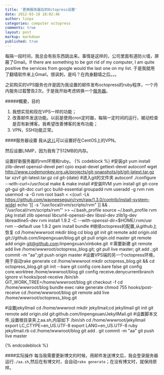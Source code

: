 ```yaml
---
title: '更换服务器后的Octopress设置'
date: 2012-03-18 18:02:46
author: linpx
categories: computer octopress
comments: true
layout: post
markup: markdown
published: true
---
```

每隔一段时间，我总会有些东西跳出来。事情是这样的，公司里面有道防火墙，屏蔽了Gmail。If there are something to be
got rid of my computer, I am quite positive the services from google would
the last one on my list. 于是我就用了翻墙软件来上Gmail，很讽刺，是吗？在肉身翻墙之后。。。

之前购买的VPS服务也许是因为我设置的邮件发布octopress的ruby程序，一个月内服务过载警告2次。于是我开始考虑转换一个[服务器](
http://newwebsite.com)。
<!--more-->
#####概要，目的
1. 我想实现和现在VPS一样的功能；
1. 改善邮件发送功能。以前是使用cron定时器，每隔一定时间的运行，被动检查是否有新博客。我希望改善博客的发布功能；
1. VPN，SSH功能正常。

####服务器设置
我从[这儿](http://blog.s135.com/pptp_vpn/)可以设置好在CentOS上的VPN。

然后设置LNMP，因为我有了512MB的内存。

设置好新服务器的rvm环境和ruby。
{% codeblock %}
#安装git
yum install zlib-devel openssl-devel perl cpio
expat-devel gettext-devel autoconf
wget
http://www.codemonkey.org.uk/projects/git-snapshots/git/git-latest.tar.gz
tar xzvf git-latest.tar.gz
cd git-{date}   #进入git的文件夹
autoconf
./configure --with-curl=/usr/local
make & make install
#安装RVM
yum install git git-core git-gui git-doc curl gcc build-essential
groupadd rvm
useradd -g rvm rvm
usermod -a -G rvm root
bash < <(curl -Lk
https://github.com/wayneeseguin/rvm/raw/1.3.0/contrib/install-system-wide)
echo '[[ -s "/usr/local/rvm/scripts/rvm" ]] && .
"/usr/local/rvm/scripts/rvm"' >> ~/.bash_profile
source ~/.bash_profile
rvm pkg install zlib openssl libcurl4-openssl-dev libssl-dev zlib1g-dev
libreadline5-dev
rvm install 1.9.2 -C --with-openssl-dir=$HOME/.rvm/usr
rvm --default use 1.9.2
gem install bundle
#继续octopress的配置,从github上恢复
cd /home/wwwroot
mkdir blog
cd blog
git init
git remote add origin.old git://github.com/linpengxuan/blog.git
git pull origin.old master
git remote add origin git@github.com:linpengxuan/xinboke.git ＃需要新建
git remote add live /home/wwwroot/octopress_blog.git; git pull live master;
git add .;git commit -m "aa";git push origin master
#设置VPS端的另一个octopress环境，用于自动rake generate
cd /home/wwwroot
mkdir octopress_blog.git && cd octopress_blog.git
git init --bare
git config core.bare false
git config core.worktree /home/wwwroot/blog
git config receive.denycurrentbranch ignore
vi hooks/post-receive
/bin/sh
GIT_WORK_TREE=/home/wwwroot/blog git checkout -f
cd /home/wwwroot/blog
bundle exec rake generate
chmod 755 hooks/post-receive
cd /home/wwwroot/blog
git remote add live /home/wwwroot/octopress_blog.git

#设置jekyllmail
cd /home/wwwroot
mkdir jekyllmail;cd jekyllmail
git init
git remote add origin.old git:github.com/linpengxuan/JekyllMail.git
#设置脚本文件,设置根目录夹上aa.sh,内容如下
/bin/sh
cd /home/wwwroot/jekyllmail
export LC_CTYPE=en_US.UTF-8
export LANG=en_US.UTF-8
ruby jekyllmail.rb
cd /home/wwwroot/blog
git add .
git commit -m "aa"
git push live master

{% endcodeblock %}

####实际操作
每当我需要更新博文的时候，用邮件发送博文后，我会登录服务器运行`./aa.sh`,然后在有博文时，会自动`rake
generate`；在没有博文时，就保持原样。

